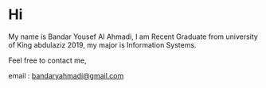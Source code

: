 # Hi
My name is Bandar Yousef Al Ahmadi,
I am Recent Graduate from university of King abdulaziz 2019, 
my major is Information Systems.


Feel free to contact me,

email : bandaryahmadi@gmail.com
